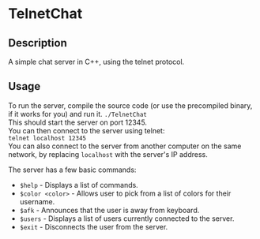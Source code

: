 # TelnetChat

## Description
A simple chat server in C++, using the telnet protocol.

## Usage
To run the server, compile the source code (or use the precompiled binary, if it works for you) and run it.
```./TelnetChat```<br>
This should start the server on port 12345.<br>
You can then connect to the server using telnet:<br>
```telnet localhost 12345```<br>
You can also connect to the server from another computer on the same network, by replacing ```localhost``` with the server's IP address.<br>

The server has a few basic commands:<br>

- ```$help``` - Displays a list of commands.
- ```$color <color>``` - Allows user to pick from a list of colors for their username.
- ```$afk``` - Announces that the user is away from keyboard.
- ```$users``` - Displays a list of users currently connected to the server.
- ```$exit``` - Disconnects the user from the server.
